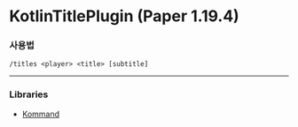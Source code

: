 # KotlinTitlePlugin (Paper 1.19.4)

### 사용법

`/titles <player> <title> [subtitle]`

---

### Libraries

- [Kommand](https://github.com/monun/kommand)